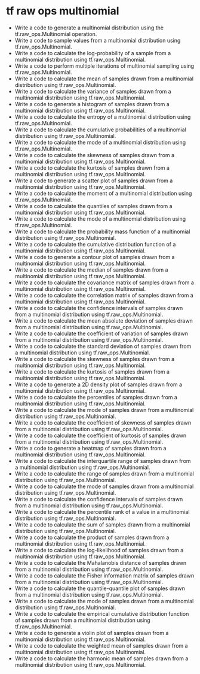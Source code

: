 # tf raw ops multinomial

- Write a code to generate a multinomial distribution using the tf.raw_ops.Multinomial operation.
- Write a code to sample values from a multinomial distribution using tf.raw_ops.Multinomial.
- Write a code to calculate the log-probability of a sample from a multinomial distribution using tf.raw_ops.Multinomial.
- Write a code to perform multiple iterations of multinomial sampling using tf.raw_ops.Multinomial.
- Write a code to calculate the mean of samples drawn from a multinomial distribution using tf.raw_ops.Multinomial.
- Write a code to calculate the variance of samples drawn from a multinomial distribution using tf.raw_ops.Multinomial.
- Write a code to generate a histogram of samples drawn from a multinomial distribution using tf.raw_ops.Multinomial.
- Write a code to calculate the entropy of a multinomial distribution using tf.raw_ops.Multinomial.
- Write a code to calculate the cumulative probabilities of a multinomial distribution using tf.raw_ops.Multinomial.
- Write a code to calculate the mode of a multinomial distribution using tf.raw_ops.Multinomial.
- Write a code to calculate the skewness of samples drawn from a multinomial distribution using tf.raw_ops.Multinomial.
- Write a code to calculate the kurtosis of samples drawn from a multinomial distribution using tf.raw_ops.Multinomial.
- Write a code to generate a scatter plot of samples drawn from a multinomial distribution using tf.raw_ops.Multinomial.
- Write a code to calculate the moment of a multinomial distribution using tf.raw_ops.Multinomial.
- Write a code to calculate the quantiles of samples drawn from a multinomial distribution using tf.raw_ops.Multinomial.
- Write a code to calculate the mode of a multinomial distribution using tf.raw_ops.Multinomial.
- Write a code to calculate the probability mass function of a multinomial distribution using tf.raw_ops.Multinomial.
- Write a code to calculate the cumulative distribution function of a multinomial distribution using tf.raw_ops.Multinomial.
- Write a code to generate a contour plot of samples drawn from a multinomial distribution using tf.raw_ops.Multinomial.
- Write a code to calculate the median of samples drawn from a multinomial distribution using tf.raw_ops.Multinomial.
- Write a code to calculate the covariance matrix of samples drawn from a multinomial distribution using tf.raw_ops.Multinomial.
- Write a code to calculate the correlation matrix of samples drawn from a multinomial distribution using tf.raw_ops.Multinomial.
- Write a code to calculate the confidence intervals of samples drawn from a multinomial distribution using tf.raw_ops.Multinomial.
- Write a code to calculate the mean absolute deviation of samples drawn from a multinomial distribution using tf.raw_ops.Multinomial.
- Write a code to calculate the coefficient of variation of samples drawn from a multinomial distribution using tf.raw_ops.Multinomial.
- Write a code to calculate the standard deviation of samples drawn from a multinomial distribution using tf.raw_ops.Multinomial.
- Write a code to calculate the skewness of samples drawn from a multinomial distribution using tf.raw_ops.Multinomial.
- Write a code to calculate the kurtosis of samples drawn from a multinomial distribution using tf.raw_ops.Multinomial.
- Write a code to generate a 2D density plot of samples drawn from a multinomial distribution using tf.raw_ops.Multinomial.
- Write a code to calculate the percentiles of samples drawn from a multinomial distribution using tf.raw_ops.Multinomial.
- Write a code to calculate the mode of samples drawn from a multinomial distribution using tf.raw_ops.Multinomial.
- Write a code to calculate the coefficient of skewness of samples drawn from a multinomial distribution using tf.raw_ops.Multinomial.
- Write a code to calculate the coefficient of kurtosis of samples drawn from a multinomial distribution using tf.raw_ops.Multinomial.
- Write a code to generate a heatmap of samples drawn from a multinomial distribution using tf.raw_ops.Multinomial.
- Write a code to calculate the interquartile range of samples drawn from a multinomial distribution using tf.raw_ops.Multinomial.
- Write a code to calculate the range of samples drawn from a multinomial distribution using tf.raw_ops.Multinomial.
- Write a code to calculate the mode of samples drawn from a multinomial distribution using tf.raw_ops.Multinomial.
- Write a code to calculate the confidence intervals of samples drawn from a multinomial distribution using tf.raw_ops.Multinomial.
- Write a code to calculate the percentile rank of a value in a multinomial distribution using tf.raw_ops.Multinomial.
- Write a code to calculate the sum of samples drawn from a multinomial distribution using tf.raw_ops.Multinomial.
- Write a code to calculate the product of samples drawn from a multinomial distribution using tf.raw_ops.Multinomial.
- Write a code to calculate the log-likelihood of samples drawn from a multinomial distribution using tf.raw_ops.Multinomial.
- Write a code to calculate the Mahalanobis distance of samples drawn from a multinomial distribution using tf.raw_ops.Multinomial.
- Write a code to calculate the Fisher information matrix of samples drawn from a multinomial distribution using tf.raw_ops.Multinomial.
- Write a code to calculate the quantile-quantile plot of samples drawn from a multinomial distribution using tf.raw_ops.Multinomial.
- Write a code to calculate the mode of samples drawn from a multinomial distribution using tf.raw_ops.Multinomial.
- Write a code to calculate the empirical cumulative distribution function of samples drawn from a multinomial distribution using tf.raw_ops.Multinomial.
- Write a code to generate a violin plot of samples drawn from a multinomial distribution using tf.raw_ops.Multinomial.
- Write a code to calculate the weighted mean of samples drawn from a multinomial distribution using tf.raw_ops.Multinomial.
- Write a code to calculate the harmonic mean of samples drawn from a multinomial distribution using tf.raw_ops.Multinomial.